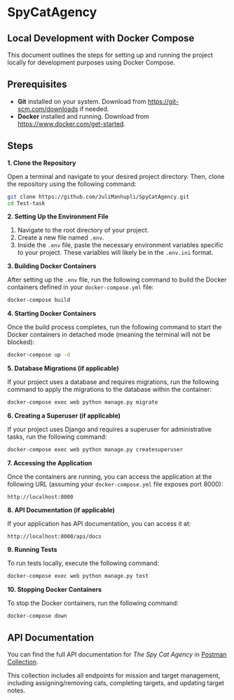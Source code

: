 # SpyCatAgency

## Local Development with Docker Compose

This document outlines the steps for setting up and running the project locally for development purposes using Docker
Compose.

## Prerequisites

- **Git** installed on your system. Download from https://git-scm.com/downloads if needed.
- **Docker** installed and running. Download from https://www.docker.com/get-started.

## Steps

**1. Clone the Repository**

Open a terminal and navigate to your desired project directory. Then, clone the repository using the following command:

```bash
git clone https://github.com/JuliManhupli/SpyCatAgency.git
cd Test-task
```

**2. Setting Up the Environment File**

1. Navigate to the root directory of your project.
2. Create a new file named `.env`.
3. Inside the `.env` file, paste the necessary environment variables specific to your project. These variables will
   likely be in the `.env.ini` format.

**3. Building Docker Containers**

After setting up the `.env` file, run the following command to build the Docker containers defined in your
`docker-compose.yml` file:

```bash
docker-compose build
```

**4. Starting Docker Containers**

Once the build process completes, run the following command to start the Docker containers in detached mode (meaning the
terminal will not be blocked):

```bash
docker-compose up -d
```

**5. Database Migrations (if applicable)**

If your project uses a database and requires migrations, run the following command to apply the migrations to the
database within the container:

```bash
docker-compose exec web python manage.py migrate
```

**6. Creating a Superuser (if applicable)**

If your project uses Django and requires a superuser for administrative tasks, run the following command:

```bash
docker-compose exec web python manage.py createsuperuser
```

**7. Accessing the Application**

Once the containers are running, you can access the application at the following URL (assuming your `docker-compose.yml`
file exposes port 8000):

```
http://localhost:8000
```

**8. API Documentation (if applicable)**

If your application has API documentation, you can access it at:

```
http://localhost:8000/api/docs
```

**9. Running Tests**

To run tests locally, execute the following command:

```bash
docker-compose exec web python manage.py test
```

**10. Stopping Docker Containers**

To stop the Docker containers, run the following command:

```bash
docker-compose down
```

## API Documentation

You can find the full API documentation for *The Spy Cat Agency* in [Postman Collection](https://www.postman.com/supply-cosmonaut-22611647/the-spy-cat-agency/overview).

This collection includes all endpoints for mission and target management, including assigning/removing cats, completing targets, and updating target notes.
